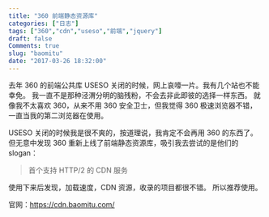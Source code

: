 ```yaml
---
title: "360 前端静态资源库"
categories: ["日志"]
tags: ["360","cdn","useso","前端","jquery"]
draft: false
Comments: true
slug: "baomitu"
date: "2017-03-26 18:32:00"
---
```


去年 360 的前端公共库 USESO 关闭的时候，网上哀嚎一片。我有几个站也不能幸免。
我一直不是那种泾渭分明的脑残粉，不会去非此即彼的选择一样东西。
就像我不太喜欢 360，从来不用 360 安全卫士，但我觉得 360 极速浏览器不错，一直当我的第二浏览器在使用。

USESO 关闭的时候我是很不爽的，按道理说，我肯定不会再用 360 的东西了。
但无意中发现 360 重新上线了前端静态资源库，吸引我去尝试的是他们的 slogan：

> 首个支持 HTTP/2 的 CDN 服务

使用下来后发现，加载速度，CDN 资源，收录的项目都很不错。
所以推荐使用。

官网：<a href="https://cdn.baomitu.com/" target="_blank">https://cdn.baomitu.com/</a>

